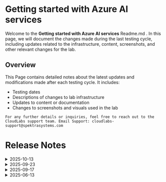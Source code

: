 # Getting started with Azure AI services

Welcome to the **Getting started with Azure AI services** Readme.md . In this page, we will document the changes made during the last testing cycle, including updates related to the infrastructure, content, screenshots, and other relevant changes for the lab.

## Overview

This Page contains detailed notes about the latest updates and modifications made after each testing cycle. It includes:

- Testing dates
- Descriptions of changes to lab infrastructure
- Updates to content or documentation
- Changes to screenshots and visuals used in the lab

`For any further details or inquiries, feel free to reach out to the CloudLabs support team. Email Support: cloudlabs-support@spektrasystems.com`

# Release Notes

<details>
  <summary>2025-10-13</summary>

## Release Date: 2025-10-13

### Summary of Changes

This update includes minor improvements such as enhanced UI screenshots and revised instructions for better clarity and precision.

### Infrastructure Changes

N/A

### Content Changes

N/A

### Screenshot Updates

- **Minor updates**: 

    - **Updated UI Screenshots**: Screenshots have been replaced to align with the latest updates in the user interface.
    
### Testing Notes

- **Testing Date**: 2025-10-13

### Testing Scope 

- Completed end-to-end lab testing with all validations passing successfully. The lab guide was subsequently updated to enhance clarity and usability.

---
</details>

<details>
  <summary>2025-09-23</summary>

## Release Date: 2025-09-23

### Summary of Changes

Minor updates, including clearer UI screenshots and refined instructions for improved clarity and accuracy.   

### Infrastructure Changes

N/A

### Content Changes

N/A

### Screenshot Updates

- **Minor updates**: 

    - **Updated UI Screenshots**: Replaced screenshots to match the latest user interface.
    
### Testing Notes

- **Testing Date**: 2025-09-23

### Testing Scope 

- Performed end to end lab testing, and all validations were successful. Updated the lab guide for better clarity.

---
</details>

<details>
  <summary>2025-09-17</summary>

## Release Date: 2025-09-17

### Summary of Changes

Minor instructions and screenshots were updated. Updated the content in Lab 02.

### Infrastructure Changes

N/A

### Content Changes

N/A

### Screenshot Updates

- **Minor updates**: 

    - **Updated Screenshots**: Updated few screenshots.
      
### Testing Notes

- **Testing Date**: 2025-09-09

### Testing Scope 

Performed end to end lab testing, updated lab guide for better clarity. Lab 02 content was updated with custom vision instead of AI services.

---
</details>

<details>
  <summary>2025-06-13</summary>

### Release Date: 2025-05-13

- **Change**: Enhanced the labguide with new latest screenshots.
  
- **Testing Date**: 2025-06-13

## Infrastructure Changes

NA

## Content Changes

NA
  

## Screenshot Updates

- **Change**: Enhanced the labguide with new latest screenshots.

## Validation

NA

## Testing Notes

- **Test Validation Summary**: Validated the lab guide steps, enhanced the labguide with new latest screenshots.


---
</details>
